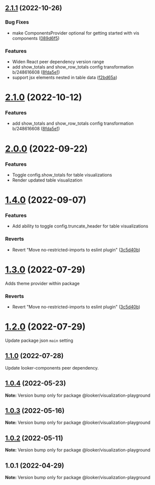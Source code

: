 ## [2.1.1](https://github.com/looker-open-source/components/compare/22.16.0...2.1.1) (2022-10-26)


### Bug Fixes

* make ComponentsProvider optional for getting started with vis components ([089d6f5](https://github.com/looker-open-source/components/commit/089d6f589658de4710b2a7e6e71890446526ffc7))


### Features

* Widen React peer dependency version range
* add show_totals and show_row_totals config transformation b/248616608 ([8fda5e1](https://github.com/looker-open-source/components/commit/8fda5e15d6622b9928399f8e13393b3a8383973c))
* support jsx elements nested in table data ([f2bd65a](https://github.com/looker-open-source/components/commit/f2bd65a3a87904e4aac398905ee06e10b2efc950))



# [2.1.0](https://github.com/looker-open-source/components/compare/22.16.0...2.1.0) (2022-10-12)


### Features

* add show_totals and show_row_totals config transformation b/248616608 ([8fda5e1](https://github.com/looker-open-source/components/commit/8fda5e15d6622b9928399f8e13393b3a8383973c))



# [2.0.0](https://github.com/looker-open-source/components/compare/22.16.0...2.0.0) (2022-09-22)

### Features
* Toggle config.show_totals for table visualizations
* Render updated table visualization 

# [1.4.0](https://github.com/looker-open-source/components/compare/22.10.3...1.4.0) (2022-09-07)

### Features

* Add ability to toggle config.truncate_header for table visualizations

### Reverts

* Revert "Move no-restricted-imports to eslint plugin" ([3c5d40b](https://github.com/looker-open-source/components/commit/3c5d40b14453034528a39a6d52261c64efd43082))



# [1.3.0](https://github.com/looker-open-source/components/compare/22.10.3...1.3.0) (2022-07-29)

Adds theme provider within package

### Reverts

* Revert "Move no-restricted-imports to eslint plugin" ([3c5d40b](https://github.com/looker-open-source/components/commit/3c5d40b14453034528a39a6d52261c64efd43082))



# [1.2.0](https://github.com/looker-open-source/components/compare/22.10.3...1.2.0) (2022-07-29)

Update package json `main` setting

## [1.1.0](https://github.com/looker-open-source/components/compare/22.10.3...1.1.0) (2022-07-28)

Update looker-components peer dependency.


## [1.0.4](https://github.com/looker-open-source/components/compare/@looker/visualization-playground@1.0.3...@looker/visualization-playground@1.0.4) (2022-05-23)

**Note:** Version bump only for package @looker/visualization-playground





## [1.0.3](https://github.com/looker-open-source/components/compare/@looker/visualization-playground@1.0.2...@looker/visualization-playground@1.0.3) (2022-05-16)

**Note:** Version bump only for package @looker/visualization-playground





## [1.0.2](https://github.com/looker-open-source/components/compare/@looker/visualization-playground@1.0.1...@looker/visualization-playground@1.0.2) (2022-05-11)

**Note:** Version bump only for package @looker/visualization-playground





## 1.0.1 (2022-04-29)

**Note:** Version bump only for package @looker/visualization-playground
